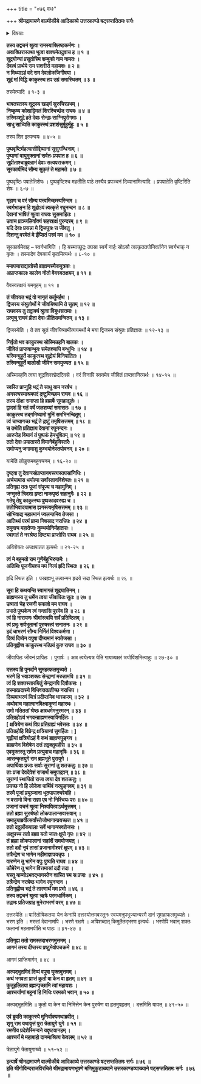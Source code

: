 +++
title = "०७६ वधः"

+++
**श्रीमद्रामायणे वाल्मीकीये आदिकाव्ये उत्तरकाण्डे षट्सप्ततितमः सर्गः**


<details><summary>विषयाः</summary>

स-शरीरतया देवत्व-प्राप्तये तपस्यता शंबुक-नाम्ना शूद्रेण  
रामं प्रति स्वीय-वर्ण-विशेषस्य स्वीय-तपः-फल-कामनायाश् चनिवेदने  
रामेण तच्-छिरश्-छेदनम् ॥ १ ॥  
शंबुक-वध-हृष्टैर् इन्द्रादिभिः रामम् एत्य  
स-प्रशंसनं वर-वरण-चोदने  
रामेण तान् प्रति मृत-ब्राह्मण-बालस्य पुनर् जीवित-लाभ-वरणम् ॥ २ ॥  
तैः रामं प्रति शूद्र-शिरश्-छेद-सम-कालम् एव  
विप्र-बालस्य पुनर्-जीवित-लाभ-निवेदन-पूर्वकम्  
अगस्त्याश्रम-गमनम् ॥ ३ ॥  
रामेणाप्य् अगस्त्याश्रमम् एत्य  
तत्-प्रणाम-पूर्वकं  
तदीयातिथ्य-स्वीकरणम् ॥ ४ ॥  
अगस्त्येन राम-प्रशंसन-पूर्वकं  
तस्मै दिव्याभरण-समर्पणे  
रामेण तं प्रति तस्य तद्-आभरण-लाभ-प्रकार-प्रश्नः ॥ ५ ॥
</details>


**तस्य तद्वचनं श्रुत्वा रामस्याक्लिष्टकर्मणः ।  
अवाक्छिरास्तथा भूत्वा वाक्यमेतदुवाच ह ॥ १ ॥  
शूद्रयोन्यां प्रसूतोस्मि शम्बुको नाम नामतः ।  
देवत्वं प्रार्थये राम सशरीरो महायशः ॥ २ ॥  
न मिथ्याऽहं वदे राम देवलोकजिगीषया ।  
शूद्रं मां विद्धि काकुत्स्थ तप उग्रं समास्थितम् ॥ ३ ॥**

तस्येत्यादि ॥ १-३ ॥

**भाषतस्तस्य शूद्रस्य खड्गं सुरुचिरप्रभम् ।  
निष्कृष्य कोशाद्विमलं शिरश्चिच्छेद राघवः ॥ ४ ॥  
तस्मिञ्शूद्रे हते देवाः सेन्द्राः साग्निपुरोगमाः ।  
साधु साध्विति काकुत्स्थं प्रशशंसुर्मुहुर्मुहुः ॥ ५ ॥**

तस्य शिर इत्यन्वयः ॥ ४-५ ॥

**पुष्पवृष्टिर्महत्यासीद्दिव्यानां सुसुगन्धिनाम् ।  
पुष्पाणां वायुमुक्तानां सर्वतः प्रपपात ह ॥ ६ ॥  
सुप्रीताश्चाब्रुवन्रामं देवाः सत्यपराक्रमम् ।  
सुरकार्यमिदं सौम्य सुकृतं ते महामते ॥ ७ ॥**

पुष्पवृष्टिः पपातेतिशेषः । पुष्पवृष्टिश्च महतीति पाठे तस्यैव प्रपञ्चनं दिव्यानामित्यादि । प्रपपातेति वृष्टिरिति शेषः ॥ ६-७ ॥

**गृहाण च वरं सौम्य यत्त्वमिच्छस्यरिन्दम ।  
स्वर्गभाङ्न हि शूद्रोऽयं त्वत्कृते रघुनन्दन ॥ ८ ॥  
देवानां भाषितं श्रुत्वा राघवः सुसमाहितः ।  
उवाच प्राञ्जलिर्वाक्यं सहस्राक्षं पुरन्दरम् ॥ ९ ॥  
यदि देवाः प्रसन्ना मे द्विजपुत्रः स जीवतु ।  
दिशन्तु वरमेतं मे ईप्सितं परमं मम ॥ १० ॥**

सुरकार्यमेवाह – स्वर्गभागिति । हि यस्माच्छूद्रः तपसा स्वर्गं नार्हः सोऽसौ त्वत्कृततपोनिवर्तनेन स्वर्गभाक् न कृतः । तस्मादेव देवकार्यं कृतमित्यर्थः ॥ ८-१० ॥

**ममापचाराद्यातोसौ ब्राह्मणस्यैकपुत्रकः ।  
अप्राप्तकालः कालेन नीतो वैवस्वतक्षयम् ॥ ११ ॥**

वैवस्वतक्षयं यमगृहम् ॥ ११ ॥

**तं जीवयत भद्रं वो नानृतं कर्तुमर्हथ ।  
द्विजस्य संश्रुतोर्थो मे जीवयिष्यामि ते सुतम् ॥ १२ ॥  
राघवस्य तु तद्वाक्यं श्रुत्वा विबुधसत्तमाः ।  
प्रत्यूचू राघवं प्रीता देवाः प्रीतिसमन्वितम् ॥ १३ ॥**

द्विजस्येति । ते तव सुतं जीवयिष्यामीत्ययमर्थो मे मया द्विजस्य संश्रुतः प्रतिज्ञातः ॥ १२-१३ ॥

**निर्वृतो भव काकुत्स्थ सोस्मिन्नहनि बालकः ।  
जीवितं प्राप्तवान्भूयः समेतश्चापि बन्धुभिः ॥ १४ ॥  
यस्मिन्मुहूर्ते काकुत्स्थ शूद्रोयं विनिपातितः ।  
तस्मिन्मुहूर्ते बालोसौ जीवेन समयुज्यत ॥ १५ ॥**

अस्मिन्नहनि त्वया शूद्रशिरश्छेददिवसे । वरं विनापि स्वयमेव जीवितं प्राप्तवानित्यर्थः ॥ १४-१५ ॥

**स्वस्ति प्राप्नुहि भद्रं ते साधु याम नरर्षभ ।  
अगस्त्यस्याश्रमपदं द्रष्टुमिच्छाम राघव ॥ १६ ॥  
तस्य दीक्षा समाप्ता हि ब्रह्मर्षेः सुमहाद्युतेः ।  
द्वादशं हि गतं वर्षं जलशय्यां समासतः ॥ १७ ॥  
काकुत्स्थ तद्गमिष्यामो मुनिं समभिनन्दितुम् ।  
त्वं चाप्यागच्छ भद्रं ते द्रष्टुं तमृषिसत्तमम् ॥ १८ ॥  
स तथेति प्रतिज्ञाय देवानां रघुनन्दनः ।  
आरुरोह विमानं तं पुष्पकं हेमभूषितम् ॥ १९ ॥  
ततो देवाः प्रयातास्ते विमानैर्बहुविस्तरैः ।  
रामोप्यनु जगामाशु कुम्भयोनेस्तपोवनम् ॥ २० ॥**

यामेति लोडुत्तमबहुवचनम् ॥ १६-२० ॥

**दृष्ट्वा तु देवान्त्संप्राप्तानगस्त्यस्तपसांनिधिः ।  
अर्चयामास धर्मात्मा सर्वांस्तानविशेषतः ॥ २१ ॥  
प्रतिगृह्य ततः पूजां संपूज्य च महामुनिम् ।  
जग्मुस्ते त्रिदशा हृष्टा नाकपृष्ठं सहानुगैः ॥ २२ ॥  
गतेषु तेषु काकुत्स्थः पुष्पकादवरुह्य च ।  
ततोभिवादयामास ह्यगस्त्यमृषिसत्तमम् ॥ २३ ॥  
सोभिवाद्य महात्मानं ज्वलन्तमिव तेजसा ।  
आतिथ्यं परमं प्राप्य निषसाद नराधिपः ॥ २४ ॥  
तमुवाच महातेजाः कुम्भयोनिर्महातपाः ।  
स्वागतं ते नरश्रेष्ठ दिष्ट्या प्राप्तोसि राघव ॥ २५ ॥**

अविशेषतः अपक्षपातत इत्यर्थः ॥ २१-२५ ॥

**त्वं मे बहुमतो राम गुणैर्बहुभिरुत्तमैः ।  
अतिथिः पूजनीयश्च मम नित्यं हृदि स्थितः ॥ २६ ॥**

हृदि स्थित इति । परब्रह्मभू तत्वान्मम हृदये सदा स्थित इत्यर्थः ॥ २६ ॥

**सुरा हि कथयन्ति स्वामागतं शुद्रघातिनम् ।  
ब्राह्मणस्य तु धर्मेण त्वया जीवापितः सुतः ॥ २७ ॥  
उष्यतां चेह रजनी सकाशे मम राघव ।  
प्रभाते पुष्पकेण त्वं गन्तासि पुरमेव हि ॥ २८ ॥  
त्वं हि नारायणः श्रीमांस्त्वयि सर्वं प्रतिष्ठितम् ।  
त्वं प्रभुः सर्वभूतानां पुरुषस्त्वं सनातनः ॥ २९ ॥  
इदं चाभरणं सौम्य निर्मितं विश्वकर्मणा ।  
दिव्यं दिव्येन वपुषा दीप्यमानं स्वतेजसा ।  
प्रतिगृह्णीष्व काकुत्स्थ मत्प्रियं कुरु राघव ॥ ३० ॥**

जीवापितः जीवनं प्रापितः । पुगार्षः । अत्र त्वयेत्यत्र येति गायत्र्यक्षरं त्रयोविंशमित्याहुः ॥ २७-३० ॥

**दत्तस्य हि पुनर्दाने सुमहत्फलमुच्यते ।  
भरणे हि भवाञ्शक्तः सेन्द्राणां मरुतामपि ॥ ३१ ॥  
त्वं हि शक्तस्तारयितुं सेन्द्रानपि दिवौकसः ।  
तस्मात्प्रदास्ये विधिवत्तत्प्रतीच्छ नराधिप ।  
दिव्यमाभरणं चित्रं प्रदीप्तमिव भास्करम् ॥ ३२ ॥  
अथोवाच महात्मानमिक्ष्वाकूणां महारथः ।  
रामो मतिततां श्रेष्ठः क्षत्रधर्ममनुस्मरन् ॥ ३३ ॥  
प्रतिग्रहोऽयं भगवन्ब्राह्मणस्याविगर्हितः ।  
\[ क्षत्रियेण कथं विप्र प्रतिग्राह्यं भवेत्ततः ॥ ३४ ॥  
प्रतिग्रहोहि विप्रेन्द्र क्षत्रियाणां सुगर्हितः । \]  
गृह्णीयां क्षत्रियोऽहं वै कथं ब्राह्मणपुङ्गव ।  
ब्राह्मणेन विशेषेण दत्तं तद्वक्तुमर्हसि ॥ ३५ ॥  
एवमुक्तस्तु रामेण प्रत्युवाच महानृषिः ॥ ३६ ॥  
आसन्कृतयुगे राम ब्रह्मभूते पुरायुगे ।  
अपार्थिवाः प्रजाः सर्वाः सुराणां तु शतक्रतुः ॥ ३७ ॥  
ताः प्रजा देवदेवेशं राजार्थं समुपाद्रवन् ॥ ३८ ॥  
सुराणां स्थापितो राजा त्वया देव शतक्रतुः ।  
प्रयच्छ नो हि लोकेश पार्थिवं नरपुङ्गवम् ॥ ३९ ॥  
तस्मै पूजां प्रयुञ्जाना धूतपापाश्चरेमहि ।  
न वसामो विना राज्ञा एष नो निश्चियः परः ॥ ४० ॥  
प्रजानां वचनं श्रुत्वा निश्वयित्वाऽर्थमुत्तमम् ।  
ततो ब्रह्मा सुरश्रेष्ठो लोकपालान्सवासवान् ।  
समाहूयाब्रवीत्सर्वांस्तेजोभागान्प्रयच्छत ॥ ४१ ॥  
ततो ददुर्लोकपालाः सर्वे भागान्त्स्वतेजसः ।  
अक्षुपच्च ततो ब्रह्मा यतो जातः क्षुपो नृपः ॥ ४२ ॥  
तं ब्रह्मा लोकपालानां सहांशैं समयोजयत् ।  
ततो ददौ नृपं तासां प्रजानामीश्वरं क्षुपम् ॥ ४३ ॥  
तत्रैन्द्रेण च भागेन महीमाज्ञापयन्नृपः ।  
वारुणेन तु भागेन वपुः पुष्यति राघव ॥ ४४ ॥  
कौबेरेण तु भागेन वित्तमासां ददौ तदा ।  
यस्तु याम्योऽभवद्भागस्तेन शास्ति स्म स प्रजाः ॥ ४५ ॥  
तत्रैन्द्रेण नरश्रेष्ठ भागेन रघुनन्दन ।  
प्रतिगृह्णीष्व भद्रं ते तारणार्थं मम प्रभो ॥ ४६ ॥  
तस्य तद्वचनं श्रुत्वा ऋषेः परमधार्मिकम् ।  
तद्रामः प्रतिजग्राह मुनेराभरणं वरम् ॥ ४७ ॥**

दत्तस्येति ॥ पारितोषिकतया येन केनापि दत्तस्योत्तमवस्तुनः स्वयमनुपभुज्यान्यस्मै दानं सुमहाफलमुच्यते । भरण इति । मरुतां देवानामपि । भरणे रक्षणे । अपिशब्दात् किमुतैतद्भरण इत्यर्थः । भरणेपि भवान् शक्तः फलानां महतामपीति च पाठः ॥ ३१-४७ ॥

**प्रतिगृह्य ततो रामस्तदाभरणमुत्तमम् ।  
आगमं तस्य दीप्तस्य प्रष्टुमेवोपचक्रमे ॥ ४८ ॥**

आगमं प्राप्तिमार्गम् ॥ ४८ ॥

**अत्यद्भुतमिदं दिव्यं वपुषा युक्तमुत्तमम् ।  
कथं भगवता प्राप्तं कुतो वा केन वा हृतम् ॥ ४९ ॥  
कुतूहलितया ब्रह्मन्पृच्छामि त्वां महायशः ।  
आश्चर्याणां बहूनां हि निधिः परमको भवान् ॥ ५० ॥**

अत्यद्भुतमिति ॥ कुतो वा केन वा निमित्तेन केन पुरुषेण वा हृतमुपहृतम् । दत्तमिति यावत् ॥ ४९-५० ॥

**एवं ब्रुवति काकुत्स्ये मुनिर्वाक्यमथाब्रवीत् ।  
शृणु राम यथावृत्तं पुरा त्रेतायुगे युगे ॥ ५१ ॥  
रमणीय प्रदेशेस्मिन्वने यद्दृष्टवानहम् ।  
आश्चर्यं मे महाबाहो दानमाश्रित्य केवलम् ॥ ५२ ॥**

त्रेतायुगे त्रेतायुगाख्ये ॥ ५१-५२ ॥

**इत्यार्षे श्रीमद्रामायणे वाल्मीकीये आदिकाव्ये उत्तरकाण्डे षट्सप्ततितमः सर्गः ॥ ७६ ॥  
इति श्रीगोविन्दराजविरचिते श्रीमद्रामायणभूषणे मणिमुकुटाख्याने उत्तरकाण्डव्याख्याने षट्सप्ततितमः सर्गः ॥ ७६ ॥**

